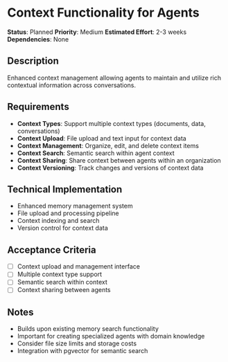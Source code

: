 # Context Functionality for Agents

**Status**: Planned
**Priority**: Medium
**Estimated Effort**: 2-3 weeks
**Dependencies**: None

## Description

Enhanced context management allowing agents to maintain and utilize rich contextual information across conversations.

## Requirements

- **Context Types**: Support multiple context types (documents, data, conversations)
- **Context Upload**: File upload and text input for context data
- **Context Management**: Organize, edit, and delete context items
- **Context Search**: Semantic search within agent context
- **Context Sharing**: Share context between agents within an organization
- **Context Versioning**: Track changes and versions of context data

## Technical Implementation

- Enhanced memory management system
- File upload and processing pipeline
- Context indexing and search
- Version control for context data

## Acceptance Criteria

- [ ] Context upload and management interface
- [ ] Multiple context type support
- [ ] Semantic search within context
- [ ] Context sharing between agents

## Notes

- Builds upon existing memory search functionality
- Important for creating specialized agents with domain knowledge
- Consider file size limits and storage costs
- Integration with pgvector for semantic search
